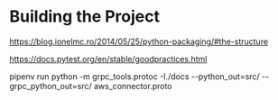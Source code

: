 # Building the Project


https://blog.ionelmc.ro/2014/05/25/python-packaging/#the-structure

https://docs.pytest.org/en/stable/goodpractices.html

pipenv run python -m grpc_tools.protoc -I./docs --python_out=src/ --grpc_python_out=src/ aws_connector.proto 
